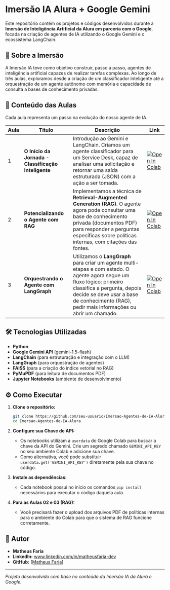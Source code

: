 # Imersão IA Alura + Google Gemini

Este repositório contém os projetos e códigos desenvolvidos durante a **Imersão de Inteligência Artificial da Alura em parceria com o Google**, focada na criação de agentes de IA utilizando o Google Gemini e o ecossistema LangChain.

## 🚀 Sobre a Imersão

A Imersão IA teve como objetivo construir, passo a passo, agentes de inteligência artificial capazes de realizar tarefas complexas. Ao longo de três aulas, exploramos desde a criação de um classificador inteligente até a orquestração de um agente autônomo com memória e capacidade de consulta a bases de conhecimento privadas.

## 📖 Conteúdo das Aulas

Cada aula representa um passo na evolução do nosso agente de IA.

| Aula | Título | Descrição | Link |
| --- | --- | --- | --- |
| 1 | **O Início da Jornada - Classificação Inteligente** | Introdução ao Gemini e LangChain. Criamos um agente classificador para um Service Desk, capaz de analisar uma solicitação e retornar uma saída estruturada (JSON) com a ação a ser tomada. | <a href="https://colab.research.google.com/github/omatheusfaria/Imersao-Agentes-de-IA-Alura/blob/main/Aula_01.ipynb" target="_parent"><img src="https://colab.research.google.com/assets/colab-badge.svg" alt="Open In Colab"/></a> |
| 2 | **Potencializando o Agente com RAG** | Implementamos a técnica de **Retrieval-Augmented Generation (RAG)**. O agente agora pode consultar uma base de conhecimento privada (documentos PDF) para responder a perguntas específicas sobre políticas internas, com citações das fontes. | <a href="https://colab.research.google.com/github/omatheusfaria/Imersao-Agentes-de-IA-Alura/blob/main/Aula_02.ipynb" target="_parent"><img src="https://colab.research.google.com/assets/colab-badge.svg" alt="Open In Colab"/></a> |
| 3 | **Orquestrando o Agente com LangGraph** | Utilizamos o **LangGraph** para criar um agente multi-etapas e com estado. O agente agora segue um fluxo lógico: primeiro classifica a pergunta, depois decide se deve usar a base de conhecimento (RAG), pedir mais informações ou abrir um chamado. | <a href="https://colab.research.google.com/github/omatheusfaria/Imersao-Agentes-de-IA-Alura/blob/main/Aula_03.ipynb" target="_parent"><img src="https://colab.research.google.com/assets/colab-badge.svg" alt="Open In Colab"/></a> |

## 🛠️ Tecnologias Utilizadas

- **Python**
- **Google Gemini API** (gemini-1.5-flash)
- **LangChain** (para estruturação e integração com o LLM)
- **LangGraph** (para orquestração de agentes)
- **FAISS** (para a criação do índice vetorial no RAG)
- **PyMuPDF** (para leitura de documentos PDF)
- **Jupyter Notebooks** (ambiente de desenvolvimento)

## ⚙️ Como Executar

1.  **Clone o repositório:**
    ```bash
    git clone https://github.com/seu-usuario/Imersao-Agentes-de-IA-Alura.git
    cd Imersao-Agentes-de-IA-Alura
    ```

2.  **Configure sua Chave de API:**
    - Os notebooks utilizam a `userdata` do Google Colab para buscar a chave da API do Gemini. Crie um segredo chamado `GEMINI_API_KEY` no seu ambiente Colab e adicione sua chave.
    - Como alternativa, você pode substituir `userdata.get('GEMINI_API_KEY')` diretamente pela sua chave no código.

3.  **Instale as dependências:**
    - Cada notebook possui no início os comandos `pip install` necessários para executar o código daquela aula.

4.  **Para as Aulas 02 e 03 (RAG):**
    - Você precisará fazer o upload dos arquivos PDF de políticas internas para o ambiente do Colab para que o sistema de RAG funcione corretamente.

## 👤 Autor

- **Matheus Faria**
- **LinkedIn:** www.linkedin.com/in/matheusfaria-dev
- **GitHub:** [[Matheus Faria]](https://github.com/omatheusfaria)

---
*Projeto desenvolvido com base no conteúdo da Imersão IA da Alura e Google.*
